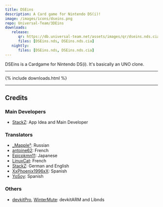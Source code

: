 ```yaml
---
title: DSEins
description: A Card game for Nintendo DS(i)!
image: /images/icons/dseins.png
repo: Universal-Team/3DEins
downloads:
   release:
      qr: https://db.universal-team.net/assets/images/qr/dseins.nds.cia.png
      files: [DSEins.nds, DSEins.nds.cia]
   nightly:
      files: [DSEins.nds, DSEins.nds.cia]
---
```


DSEins is a Cardgame for Nintendo DS(i). It's basically an UNO clone.

----

{% include downloads.html %}

----

## Credits
### Main Developers
- <a href="https://github.com/SuperSaiyajinStackZ" target="_blank">StackZ</a>: App Idea and Main Developer

### Translators
- [_Mapple²](https://gitlab.com/of228lo): Russian
- [antoine62](https://github.com/antoine62): French
- [Epicpkmn11](https://github.com/Epicpkmn11): Japanese
- [LinuxCat](https://github.com/LinUwUxCat): French
- [StackZ](https://github.com/SuperSaiyajinStackZ): German and English
- [XxPhoenix1996xX](https://github.com/XxPhoenix1996xX): Spanish
- [YoSoy](https://twitter.com/riku200): Spanish

### Others
- [devkitPro](https://github.com/devkitPro), [WinterMute](https://github.com/WinterMute): devkitARM and Libnds
